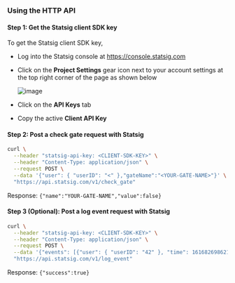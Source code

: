 ### Using the HTTP API

#### Step 1: Get the Statsig client SDK key

To get the Statsig client SDK key, 
- Log into the Statsig console at https://console.statsig.com 
- Click on the **Project Settings** gear icon next to your account settings at the top right corner of the page as shown below

  ![image](https://user-images.githubusercontent.com/1315028/129190279-60ab338f-02da-4b9a-86ee-e81cb6ac8940.png)

- Click on the **API Keys** tab
- Copy the active **Client API Key**
  
#### Step 2: Post a check gate request with Statsig
  
```bash
curl \
  --header "statsig-api-key: <CLIENT-SDK-KEY>" \
  --header "Content-Type: application/json" \
  --request POST \
  --data '{"user": { "userID": "<" },"gateName":"<YOUR-GATE-NAME>"}' \
  "https://api.statsig.com/v1/check_gate"
```
Response:
`{"name":"YOUR-GATE-NAME","value":false}`

  
#### Step 3 (Optional): Post a log event request with Statsig

```bash
curl \
  --header "statsig-api-key: <CLIENT-SDK-KEY>" \
  --header "Content-Type: application/json" \
  --request POST \
  --data '{"events": [{"user": { "userID": "42" }, "time": 1616826986211, "eventName": "test_api_event"}]}' \
  "https://api.statsig.com/v1/log_event"
```
  
Response:
`{"success":true}`

    
